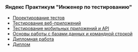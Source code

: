 ### Яндекс Практикум "Инженер по тестированию"

- [Проектирование тестов](https://github.com/AlexL2502/YandexPractikunQA/tree/main/1%20%D1%81%D0%BF%D1%80%D0%B8%D0%BD%D1%82)
- [Тестирование веб-приложений]()
- [Тестирование мобильных приложений и API]()
- [Основы работы с базами данных и командной строкой]()
- [Дипломная работа]()
- [Диплом](https://github.com/AlexL2502/YandexPractikunQA/blob/main/%D0%9B%D0%B5%D0%B1%D0%B5%D0%B4%D0%B5%D0%B2%20%D0%90%D0%BB%D0%B5%D0%BA%D1%81%D0%B5%D0%B9%20%D0%A1%D0%B5%D1%80%D0%B3%D0%B5%D0%B5%D0%B2%D0%B8%D1%87_20232QA01270.pdf)
